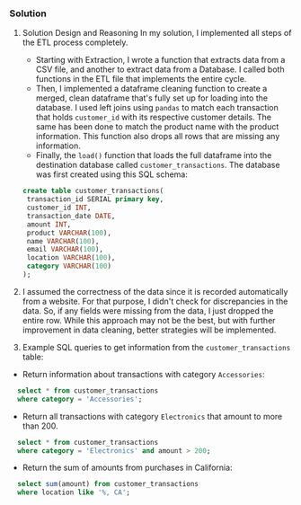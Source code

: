 ### **Solution**

1. Solution Design and Reasoning
   In my solution, I implemented all steps of the ETL process completely.

   - Starting with Extraction, I wrote a function that extracts data from a CSV file, and another to extract data from a Database. I called both functions in the ETL file that implements the entire cycle.
   - Then, I implemented a dataframe cleaning function to create a merged, clean dataframe that's fully set up for loading into the database. I used left joins using `pandas` to match each transaction that holds `customer_id` with its respective customer details. The same has been done to match the product name with the product information. This function also drops all rows that are missing any information.
   - Finally, the `load()` function that loads the full dataframe into the destination database called `customer_transactions`. The database was first created using this SQL schema:

   ```SQL
   create table customer_transactions(
   	transaction_id SERIAL primary key,
   	customer_id INT,
   	transaction_date DATE,
   	amount INT,
   	product VARCHAR(100),
   	name VARCHAR(100),
   	email VARCHAR(100),
   	location VARCHAR(100),
   	category VARCHAR(100)
   );
   ```

2. I assumed the correctness of the data since it is recorded automatically from a website. For that purpose, I didn't check for discrepancies in the data. So, if any fields were missing from the data, I just dropped the entire row. While this approach may not be the best, but with further improvement in data cleaning, better strategies will be implemented.

3. Example SQL queries to get information from the `customer_transactions` table:

- Return information about transactions with category `Accessories`:

```sql
  select * from customer_transactions
  where category = 'Accessories';
```

- Return all transactions with category `Electronics` that amount to more than 200.

```sql
  select * from customer_transactions
  where category = 'Electronics' and amount > 200;
```

- Return the sum of amounts from purchases in California:

```sql
  select sum(amount) from customer_transactions
  where location like '%, CA';
```
